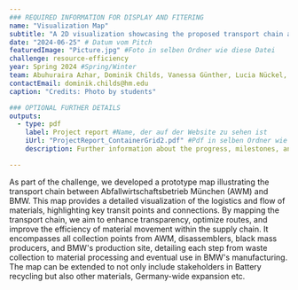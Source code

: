 ```yaml
---
### REQUIRED INFORMATION FOR DISPLAY AND FITERING
name: "Visualization Map"
subtitle: "A 2D visualization showcasing the proposed transport chain and design."
date: "2024-06-25" # Datum vom Pitch
featuredImage: "Picture.jpg" #Foto in selben Ordner wie diese Datei
challenge: resource-efficiency
year: Spring 2024 #Spring/Winter
team: Abuhuraira Azhar, Dominik Childs, Vanessa Günther, Lucia Nückel, Daniel Wiesenfeld, Vaibhav Raichura, Kilian Rehnert
contactEmail: dominik.childs@hm.edu
caption: "Credits: Photo by students"

### OPTIONAL FURTHER DETAILS
outputs:
  - type: pdf
    label: Project report #Name, der auf der Website zu sehen ist
    iUrl: "ProjectReport_ContainerGrid2.pdf" #Pdf in selben Ordner wie diese Datei
    description: Further information about the progress, milestones, and roadblocks.

---
```

As part of the challenge, we developed a prototype map illustrating the transport chain between Abfallwirtschaftsbetrieb München (AWM) and BMW. This map provides a detailed visualization of the logistics and flow of materials, highlighting key transit points and connections. By mapping the transport chain, we aim to enhance transparency, optimize routes, and improve the efficiency of material movement within the supply chain. It encompasses all collection points from AWM, disassemblers, black mass producers, and BMW's production site, detailing each step from waste collection to material processing and eventual use in BMW's manufacturing. The map can be extended to not only include stakeholders in Battery recycling but also other
materials, Germany-wide expansion etc.

